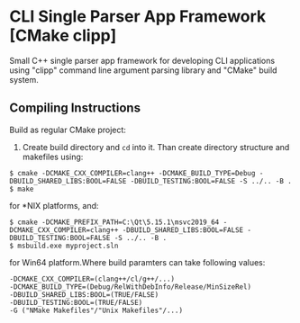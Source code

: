 # CLI Single Parser App Framework [CMake clipp]
Small C++ single parser app framework for developing CLI applications using
"clipp" command line argument parsing library and "CMake" build system.


## Compiling Instructions
Build as regular CMake project:
1. Create build directory and `cd` into it. Than create directory structure and
makefiles using:
```
$ cmake -DCMAKE_CXX_COMPILER=clang++ -DCMAKE_BUILD_TYPE=Debug -DBUILD_SHARED_LIBS:BOOL=FALSE -DBUILD_TESTING:BOOL=FALSE -S ../.. -B .
$ make
```

for \*NIX platforms, and:
```
$ cmake -DCMAKE_PREFIX_PATH=C:\Qt\5.15.1\msvc2019_64 -DCMAKE_CXX_COMPILER=clang++ -DBUILD_SHARED_LIBS:BOOL=FALSE -DBUILD_TESTING:BOOL=FALSE -S ../.. -B .
$ msbuild.exe myproject.sln
```

for Win64 platform.Where build paramters can take following values:
```
-DCMAKE_CXX_COMPILER=(clang++/cl/g++/...)
-DCMAKE_BUILD_TYPE=(Debug/RelWithDebInfo/Release/MinSizeRel)
-DBUILD_SHARED_LIBS:BOOL=(TRUE/FALSE)
-DBUILD_TESTING:BOOL=(TRUE/FALSE)
-G ("NMake Makefiles"/"Unix Makefiles"/...)
```
